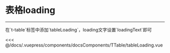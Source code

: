 # 表格loading

---

<common-code-format>
  <docsComponents-TTable-tableLoading slot="source"></docsComponents-TTable-tableLoading>
   在`t-table`标签中添加`tableLoading`，loading文字设置`loadingText`即可

<<< @/docs/.vuepress/components/docsComponents/TTable/tableLoading.vue
</common-code-format>
